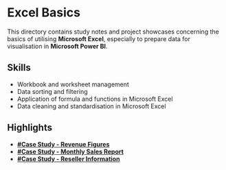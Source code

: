 # Excel Basics

This directory contains study notes and project showcases concerning the basics of utilising **Microsoft Excel**, especially to prepare data for visualisation in **Microsoft Power BI**.

## Skills
- Workbook and worksheet management
- Data sorting and filtering
- Application of formula and functions in Microsoft Excel
- Data cleaning and standardisation in Microsoft Excel

## Highlights

- **[#Case Study - Revenue Figures](https://github.com/nacht29/microsoft-power-bi-professional-cert/tree/main/excel-basics/formula-functions/Revenue_Figures)**
- **[#Case Study - Monthly Sales Report](https://github.com/nacht29/microsoft-power-bi-professional-cert/tree/main/excel-basics/formula-functions/Monthly_Sales)**
- **[#Case Study - Reseller Information](https://github.com/nacht29/microsoft-power-bi-professional-cert/tree/main/excel-basics/data-standardisation/Reseller_Information)**